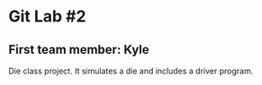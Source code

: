 # Git Lab #2
## First team member: Kyle
Die class project. It simulates a die and includes a driver program.